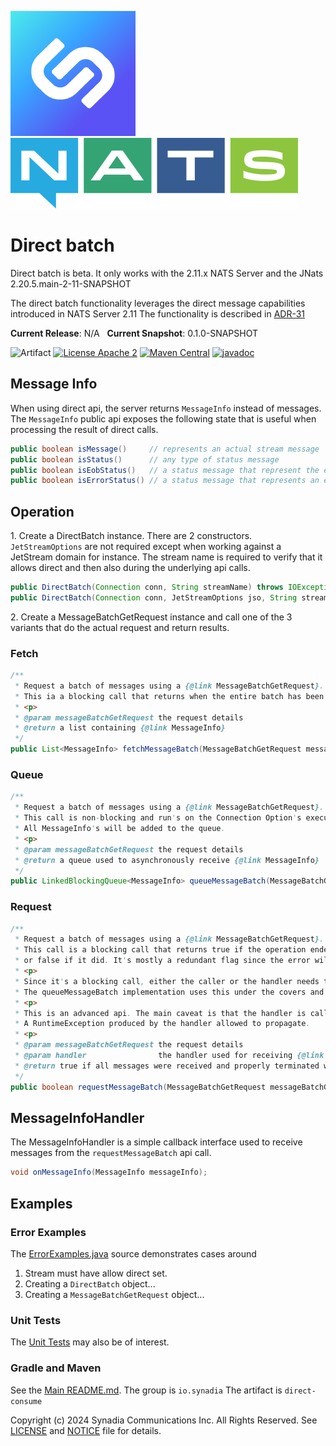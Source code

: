 ![Synadia](src/main/javadoc/images/synadia-logo.png) &nbsp;&nbsp;&nbsp;&nbsp; ![NATS](src/main/javadoc/images/large-logo.png)

# Direct batch

Direct batch is beta.
It only works with the 2.11.x NATS Server and the JNats 2.20.5.main-2-11-SNAPSHOT

The direct batch functionality leverages the direct message capabilities introduced in NATS Server 2.11
The functionality is described in [ADR-31](https://github.com/nats-io/nats-architecture-and-design/blob/main/adr/ADR-31.md) 

**Current Release**: N/A &nbsp; **Current Snapshot**: 0.1.0-SNAPSHOT

![Artifact](https://img.shields.io/badge/Artifact-io.synadia:direct--consumer-00BC8E?labelColor=grey&style=flat)
[![License Apache 2](https://img.shields.io/badge/License-Apache2-blue.svg)](https://www.apache.org/licenses/LICENSE-2.0)
[![Maven Central](https://maven-badges.herokuapp.com/maven-central/io.synadia/direct-consumer/badge.svg)](https://maven-badges.herokuapp.com/maven-central/io.synadia/direct-consumer)
[![javadoc](https://javadoc.io/badge2/io.synadia/direct-consumer/javadoc.svg)](https://javadoc.io/doc/io.synadia/direct-consumer)

## Message Info
When using direct api, the server returns `MessageInfo` instead of messages. 
The `MessageInfo` public api exposes the following state that is useful when processing the
result of direct calls.

```java
public boolean isMessage()     // represents an actual stream message
public boolean isStatus()      // any type of status message 
public boolean isEobStatus()   // a status message that represent the end of data has been reached
public boolean isErrorStatus() // a status message that represents an error
```

## Operation

1\. Create a DirectBatch instance. There are 2 constructors.
`JetStreamOptions` are not required except when working against a JetStream domain for instance.
The stream name is required to verify that it allows direct and then also during the underlying api calls.

```java
public DirectBatch(Connection conn, String streamName) throws IOException, JetStreamApiException
public DirectBatch(Connection conn, JetStreamOptions jso, String streamName) throws IOException, JetStreamApiException
```

2\. Create a MessageBatchGetRequest instance and call one of the 3 variants that do the actual request and return results.

### Fetch
```java
/**
 * Request a batch of messages using a {@link MessageBatchGetRequest}.
 * This ia a blocking call that returns when the entire batch has been satisfied.
 * <p>
 * @param messageBatchGetRequest the request details
 * @return a list containing {@link MessageInfo}
 */
public List<MessageInfo> fetchMessageBatch(MessageBatchGetRequest messageBatchGetRequest) {
```

### Queue
```java
/**
 * Request a batch of messages using a {@link MessageBatchGetRequest}.
 * This call is non-blocking and run's on the Connection Option's executor.
 * All MessageInfo's will be added to the queue.
 * <p>
 * @param messageBatchGetRequest the request details
 * @return a queue used to asynchronously receive {@link MessageInfo}
 */
public LinkedBlockingQueue<MessageInfo> queueMessageBatch(MessageBatchGetRequest messageBatchGetRequest)
```

### Request
```java
/**
 * Request a batch of messages using a {@link MessageBatchGetRequest}.
 * This call is a blocking call that returns true if the operation ended without an error status
 * or false if it did. It's mostly a redundant flag since the error will always be given to the handler.
 * <p>
 * Since it's a blocking call, either the caller or the handler needs to run on a different thread.
 * The queueMessageBatch implementation uses this under the covers and can be looked at as an example
 * <p>
 * This is an advanced api. The main caveat is that the handler is called in a blocking fashion. 
 * A RuntimeException produced by the handler allowed to propagate.  
 * <p>
 * @param messageBatchGetRequest the request details
 * @param handler                the handler used for receiving {@link MessageInfo}
 * @return true if all messages were received and properly terminated with a server EOB
 */
public boolean requestMessageBatch(MessageBatchGetRequest messageBatchGetRequest, MessageInfoHandler handler)
```

## MessageInfoHandler

The MessageInfoHandler is a simple callback interface used to receive messages from the `requestMessageBatch` api call.   
```java
void onMessageInfo(MessageInfo messageInfo);
```

## Examples

### Error Examples

The [ErrorExamples.java](src/examples/java/io/synadia/examples/ErrorExamples.java) source
demonstrates cases around
1. Stream must have allow direct set.
2. Creating a `DirectBatch` object...
3. Creating a `MessageBatchGetRequest` object...

### Unit Tests
The [Unit Tests](src/test/java/io/synadia/jnats/extension/DirectBatchTests.java) may also be of interest.

### Gradle and Maven

See the [Main README.md](../README.md). The group is `io.synadia` The artifact is `direct-consume`

Copyright (c) 2024 Synadia Communications Inc. All Rights Reserved.
See [LICENSE](LICENSE) and [NOTICE](NOTICE) file for details.
